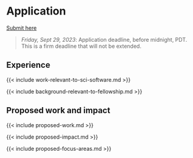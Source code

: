 # Application

[Submit here](https://bssw.io/pages/apply-for-the-bssw-fellowship-program)

> *Friday, Sept 29, 2023*: Application deadline, before midnight, PDT. This is a firm
> deadline that will not be extended.


## Experience

{{< include work-relevant-to-sci-software.md >}}

{{< include background-relevant-to-fellowship.md >}}


## Proposed work and impact

{{< include proposed-work.md >}}

{{< include proposed-impact.md >}}

{{< include proposed-focus-areas.md >}}
